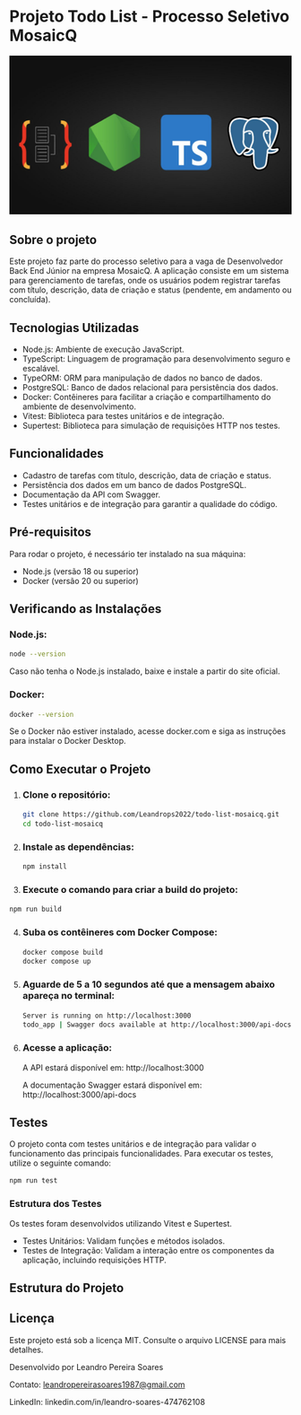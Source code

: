 # Projeto Todo List - Processo Seletivo MosaicQ

<p align="center">
  <img src="assets/capa.jpg" alt="Capa do Projeto">
</p>

## Sobre o projeto

Este projeto faz parte do processo seletivo para a vaga de Desenvolvedor Back End Júnior na empresa MosaicQ. A aplicação consiste em um sistema para gerenciamento de tarefas, onde os usuários podem registrar tarefas com título, descrição, data de criação e status (pendente, em andamento ou concluída).

## Tecnologias Utilizadas

- Node.js: Ambiente de execução JavaScript.
- TypeScript: Linguagem de programação para desenvolvimento seguro e escalável.
- TypeORM: ORM para manipulação de dados no banco de dados.
- PostgreSQL: Banco de dados relacional para persistência dos dados.
- Docker: Contêineres para facilitar a criação e compartilhamento do ambiente de desenvolvimento.
- Vitest: Biblioteca para testes unitários e de integração.
- Supertest: Biblioteca para simulação de requisições HTTP nos testes.

## Funcionalidades

- Cadastro de tarefas com título, descrição, data de criação e status.
- Persistência dos dados em um banco de dados PostgreSQL.
- Documentação da API com Swagger.
- Testes unitários e de integração para garantir a qualidade do código.

## Pré-requisitos

Para rodar o projeto, é necessário ter instalado na sua máquina:

- Node.js (versão 18 ou superior)
- Docker (versão 20 ou superior)

## Verificando as Instalações

### Node.js:

```bash
node --version
```

Caso não tenha o Node.js instalado, baixe e instale a partir do site oficial.

### Docker:

```bash
docker --version
```

Se o Docker não estiver instalado, acesse docker.com e siga as instruções para instalar o Docker Desktop.

## Como Executar o Projeto

1. ### Clone o repositório:

   ```bash
   git clone https://github.com/Leandrops2022/todo-list-mosaicq.git
   cd todo-list-mosaicq
   ```

2. ### Instale as dependências:

   ```bash
   npm install
   ```

3. ### Execute o comando para criar a build do projeto:

```bash
npm run build
```

4. ### Suba os contêineres com Docker Compose:

   ```bash
   docker compose build
   docker compose up
   ```

5. ### Aguarde de 5 a 10 segundos até que a mensagem abaixo apareça no terminal:

   ```bash
   Server is running on http://localhost:3000
   todo_app | Swagger docs available at http://localhost:3000/api-docs
   ```

6. ### Acesse a aplicação:

   A API estará disponível em: http://localhost:3000

   A documentação Swagger estará disponível em: http://localhost:3000/api-docs

## Testes

O projeto conta com testes unitários e de integração para validar o funcionamento das principais funcionalidades. Para executar os testes, utilize o seguinte comando:

```bash
npm run test
```

### Estrutura dos Testes

Os testes foram desenvolvidos utilizando Vitest e Supertest.

- Testes Unitários: Validam funções e métodos isolados.
- Testes de Integração: Validam a interação entre os componentes da aplicação, incluindo requisições HTTP.

## Estrutura do Projeto

## Licença

Este projeto está sob a licença MIT. Consulte o arquivo LICENSE para mais detalhes.

Desenvolvido por Leandro Pereira Soares

Contato: leandropereirasoares1987@gmail.com

LinkedIn: linkedin.com/in/leandro-soares-474762108
